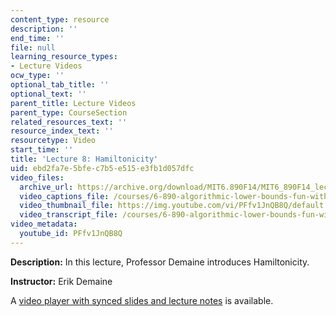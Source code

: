 ```yaml
---
content_type: resource
description: ''
end_time: ''
file: null
learning_resource_types:
- Lecture Videos
ocw_type: ''
optional_tab_title: ''
optional_text: ''
parent_title: Lecture Videos
parent_type: CourseSection
related_resources_text: ''
resource_index_text: ''
resourcetype: Video
start_time: ''
title: 'Lecture 8: Hamiltonicity'
uid: ebd2fa7e-5bfe-c7b5-e515-e3fb1d057dfc
video_files:
  archive_url: https://archive.org/download/MIT6.890F14/MIT6_890F14_lec08_300k.mp4
  video_captions_file: /courses/6-890-algorithmic-lower-bounds-fun-with-hardness-proofs-fall-2014/c3c81efaca6a58929ff1fc374d1ff80b_PFfv1JnQB8Q.vtt
  video_thumbnail_file: https://img.youtube.com/vi/PFfv1JnQB8Q/default.jpg
  video_transcript_file: /courses/6-890-algorithmic-lower-bounds-fun-with-hardness-proofs-fall-2014/3e380f0ae8274faca32c154d308aa13b_PFfv1JnQB8Q.pdf
video_metadata:
  youtube_id: PFfv1JnQB8Q
---
```


**Description:** In this lecture, Professor Demaine introduces Hamiltonicity.

**Instructor:** Erik Demaine

A [video player with synced slides and lecture notes](http://courses.csail.mit.edu/6.890/fall14/lectures/L08.html) is available.